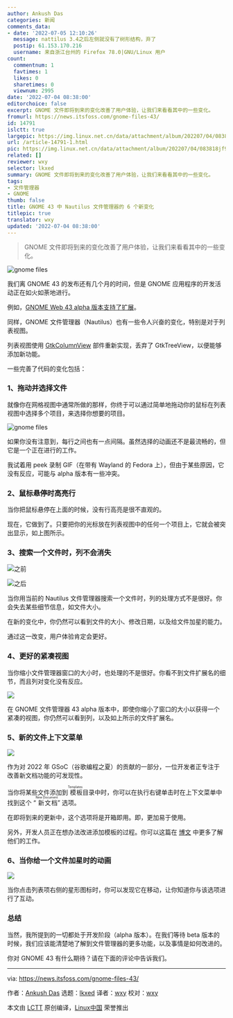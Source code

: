 ```yaml
---
author: Ankush Das
categories: 新闻
comments_data:
- date: '2022-07-05 12:10:26'
  message: nattilus 3.4之后左侧就没有了树形结构，弃了
  postip: 61.153.170.216
  username: 来自浙江台州的 Firefox 78.0|GNU/Linux 用户
count:
  commentnum: 1
  favtimes: 1
  likes: 0
  sharetimes: 0
  viewnum: 2995
date: '2022-07-04 08:38:00'
editorchoice: false
excerpt: GNOME 文件即将到来的变化改善了用户体验，让我们来看看其中的一些变化。
fromurl: https://news.itsfoss.com/gnome-files-43/
id: 14791
islctt: true
largepic: https://img.linux.net.cn/data/attachment/album/202207/04/083818jf9uxl1lrmydauoz.jpg
url: /article-14791-1.html
pic: https://img.linux.net.cn/data/attachment/album/202207/04/083818jf9uxl1lrmydauoz.jpg.thumb.jpg
related: []
reviewer: wxy
selector: lkxed
summary: GNOME 文件即将到来的变化改善了用户体验，让我们来看看其中的一些变化。
tags:
- 文件管理器
- GNOME
thumb: false
title: GNOME 43 中 Nautilus 文件管理器的 6 个新变化
titlepic: true
translator: wxy
updated: '2022-07-04 08:38:00'
---
```



> 
> GNOME 文件即将到来的变化改善了用户体验，让我们来看看其中的一些变化。
> 
> 
> 


![gnome files](/data/attachment/album/202207/04/083818jf9uxl1lrmydauoz.jpg)


我们离 GNOME 43 的发布还有几个月的时间，但是 GNOME 应用程序的开发活动正在如火如荼地进行。


例如，[GNOME Web 43 alpha 版本支持了扩展](https://news.itsfoss.com/gnome-web-extensions-dev/)。


同样，GNOME 文件管理器（Nautilus）也有一些令人兴奋的变化，特别是对于列表视图。


列表视图使用 [GtkColumnView](https://gitlab.gnome.org/GNOME/nautilus/-/commit/6708861ed174e2b2423df0500df9987cdaf2adc0) 部件重新实现，丢弃了 GtkTreeView，以便能够添加新功能。


一些完善了代码的变化包括：


### 1、拖动并选择文件


就像你在网格视图中通常所做的那样，你终于可以通过简单地拖动你的鼠标在列表视图中选择多个项目，来选择你想要的项目。


![gnome files](/data/attachment/album/202207/04/083818gh0a0e906esh05z5.jpg)


如果你没有注意到，每行之间也有一点间隔。虽然选择的动画还不是最流畅的，但它是一个正在进行的工作。


我试着用 peek 录制 GIF（在带有 Wayland 的 Fedora 上），但由于某些原因，它没有反应，可能与 alpha 版本有一些冲突。


### 2、鼠标悬停时高亮行


当你把鼠标悬停在上面的时候，没有行高亮是很不直观的。


现在，它做到了。只要把你的光标放在列表视图中的任何一个项目上，它就会被突出显示，如上图所示。


### 3、搜索一个文件时，列不会消失


![之前](/data/attachment/album/202207/04/083818by467s4vpr4n7iys.jpg)


![之后](/data/attachment/album/202207/04/083819cz63zydga936jird.jpg)


当你用当前的 Nautilus 文件管理器搜索一个文件时，列的处理方式不是很好。你会失去某些细节信息，如文件大小。


在新的变化中，你仍然可以看到文件的大小、修改日期，以及给文件加星的能力。


通过这一改变，用户体验肯定会更好。


### 4、更好的紧凑视图


当你缩小文件管理器窗口的大小时，也处理的不是很好。你看不到文件扩展名的细节，而且列对变化没有反应。


![](/data/attachment/album/202207/04/083819u3qyhj93wbcqzy3c.jpg)


在 GNOME 文件管理器 43 alpha 版本中，即使你缩小了窗口的大小以获得一个紧凑的视图，你仍然可以看到列，以及如上所示的文件扩展名。


### 5、新的文件上下文菜单


![](/data/attachment/album/202207/04/083819y3lvvbkv33ppplly.jpg)


作为对 2022 年 GSoC（谷歌编程之夏）的贡献的一部分，一位开发者正专注于改善新文档功能的可发现性。


当你将某些文件添加到<ruby> 模板 <rt>  Templates </rt></ruby>目录中时，你可以在执行右键单击时在上下文菜单中找到这个 “<ruby> 新文档 <rt>  New Document </rt></ruby>” 选项。


在即将到来的更新中，这个选项将是开箱即用。即，更加易于使用。


另外，开发人员正在想办法改进添加模板的过程。你可以这篇在 [博文](https://ignapk.blogspot.com/2022/06/gsoc-2022-first-update-planning.html) 中更多了解他们的工作。


### 6、当你给一个文件加星时的动画


![](/data/attachment/album/202207/04/084003q3q73brfu5w38kn3.gif)


当你点击列表项右侧的星形图标时，你可以发现它在移动，让你知道你与该选项进行了互动。


### 总结


当然，我所提到的一切都处于开发阶段（alpha 版本）。在我们等待 beta 版本的时候，我们应该能清楚地了解到文件管理器的更多功能，以及事情是如何改进的。


你对 GNOME 43 有什么期待？请在下面的评论中告诉我们。




---


via: <https://news.itsfoss.com/gnome-files-43/>


作者：[Ankush Das](https://news.itsfoss.com/author/ankush/) 选题：[lkxed](https://github.com/lkxed) 译者：[wxy](https://github.com/wxy) 校对：[wxy](https://github.com/wxy)


本文由 [LCTT](https://github.com/LCTT/TranslateProject) 原创编译，[Linux中国](https://linux.cn/) 荣誉推出